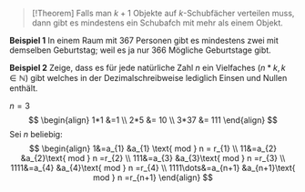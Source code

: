 >[!Theorem]
>Falls man $k+1$ Objekte auf $k$-Schubfächer verteilen muss, dann gibt es mindestens ein Schubafch mit mehr als einem Objekt.

**Beispiel 1**
In einem Raum mit $367$ Personen gibt es mindestens zwei mit demselben Geburtstag; weil es ja nur 366 Mögliche Geburtstage gibt.

**Beispiel 2**
Zeige, dass es für jede natürliche Zahl $n$ ein Vielfaches $(n*k, k\in\mathbb{N})$ gibt welches in der Dezimalschreibweise lediglich Einsen und Nullen enthält.

$n=3$
$$
\begin{align}
1*1 &=1 \\
2*5 &= 10 \\
3*37 &= 111
\end{align}
$$
Sei $n$ beliebig:
$$
\begin{align}
1&=a_{1} &a_{1} \text{ mod } n = r_{1} \\
11&=a_{2} &a_{2}\text{ mod } n =r_{2} \\
111&=a_{3} &a_{3}\text{ mod } n =r_{3} \\
1111&=a_{4} &a_{4}\text{ mod } n =r_{4} \\
1111\dots&=a_{n+1} &a_{n+1}\text{ mod } n =r_{n+1}
\end{align}
$$

